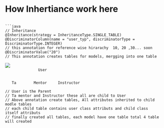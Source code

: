 # How Inhertiance work here


```

```java
// Inheritance
@Inheritance(strategy = InheritanceType.SINGLE_TABLE)
@DiscriminatorColumn(name = "user_typ", discriminatorType = DiscriminatorType.INTEGER)
// this annotation for reference wise hirarachy  10, 20 ,30... soon
@DiscriminatorValue("20")
// This annotation creates tables for models, mergging into one table

```

<pre class="code-fence" md-src-pos="371..771"><div class="code-fence-highlighter-copy-button" data-fence-content="VXNlcgoKCiAgIFRhICAgICAgICBNZW50b3IgICAgIEluc3RydWN0b3IKCi8vIFVzZXIgaXMgdGhlIFBhcmVudAovLyBUYSBtZW50b3IgYW5kIEluc3RydWN0b3IgdGhlc2UgYWxsIGFyZSBjaGlsZCB0byBVc2VyCi8vIEFib3ZlIGFubm90YXRpb24gY3JlYXRlIHRhYmxlcywgQWxsIGF0dHJpYnV0ZXMgaW5oZXJpdGVkIHRvIGNoaWxkIG1vZGxlIHRhYmxlcwovLyBlYWNoIGNoaWxkIHRhYmxlIGNvbnRhaW5zIHVzZXIgY2xhc3MgYXR0cmlidXRzIGFuZCBjaGlsZCBjbGFzcyBpdHNlbGYgYXR0cmlidXRzIAovLyBmaW5hbGx5IGNyZWF0ZWQgYWxsIHRhYmxlcywgZWFjaCBtb2RlbCBoYXZlIG9uZSB0YWJsZSB0b3RhbCA0IHRhYmxlIHdpbGwgY3JlYXRlZA=="><img class="code-fence-highlighter-copy-button-icon" data-original-src="src/main/java/org/api/productcatalogservice/inheritance/Joined" src="http://localhost:63342/markdownPreview/887208705/src/main/java/org/api/productcatalogservice/inheritance/Joined?_ijt=s5bsi3qmk3jpfql4o0g6d8n9v9"/><span class="tooltiptext"></span></div><code class="language-mindmap" md-src-pos="371..771"><span md-src-pos="371..382"></span><span md-src-pos="382..402">               User
</span><span md-src-pos="402..403">
</span><span md-src-pos="403..404">
</span><span md-src-pos="404..439">   Ta        Mentor     Instructor
</span><span md-src-pos="439..440">
</span><span md-src-pos="440..462">// User is the Parent
</span><span md-src-pos="462..518">// Ta mentor and Instructor these all are child to User
</span><span md-src-pos="518..600">// Above annotation create tables, All attributes inherited to child modle tables
</span><span md-src-pos="600..684">// each child table contains user class attributs and child class itself attributs 
</span><span md-src-pos="684..768">// finally created all tables, each model have one table total 4 table will created</span></code></pre>
